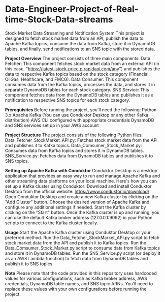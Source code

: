 # Data-Engineer-Project-of-Real-time-Stock-Data-streams
Stock Market Data Streaming and Notification System
This project is designed to fetch stock market data from an API, publish the data to Apache Kafka topics, consume the data from Kafka, store it in DynamoDB tables, and finally, send notifications to an SNS topic with the stored data.

**Project Overview**
The project consists of three main components:
Data Fetcher: This component fetches stock market data from an external API (in this case, "https://latest-stock-price.p.rapidapi.com/any") and publishes the data to respective Kafka topics based on the stock category (Financial, OilGas, Healthcare, and FMCG).
Data Consumer: This component consumes data from the Kafka topics, processes the data, and stores it in separate DynamoDB tables for each stock category.
SNS Service: This component fetches data from the DynamoDB tables and publishes it as a notification to respective SNS topics for each stock category.

**Prerequisites**
Before running the project, you'll need the following:
Python 3.x
Apache Kafka (You can use Conduktor Desktop or any other Kafka distribution)
AWS CLI configured with appropriate credentials
DynamoDB and SNS services set up in your AWS account

**Project Structure**
The project consists of the following Python files:
Data_Fetcher_StockMarket_API.py: Fetches stock market data from the API and publishes it to Kafka topics.
Data_Comsumer_Stock_Market.py: Consumes data from Kafka topics and stores it in DynamoDB tables.
SNS_Service.py: Fetches data from DynamoDB tables and publishes it to SNS topics.

**Setting up Apache Kafka with Conduktor**
Conduktor Desktop is a desktop application that provides an easy way to run and manage Apache Kafka and other streaming data platforms on your local machine. Here's how you can set up a Kafka cluster using Conduktor:
Download and install Conduktor Desktop from the official website: https://www.conduktor.io/download/
Open Conduktor Desktop and create a new Kafka cluster by clicking on the "Add Cluster" button.
Choose the desired version of Apache Kafka and configure any additional settings if needed.
Start the Kafka cluster by clicking on the "Start" button.
Once the Kafka cluster is up and running, you can use the default Kafka broker address (127.0.0.1:9092) in your Python scripts to connect to the Kafka cluster locally.

**Usage**
Start the Apache Kafka cluster using Conduktor Desktop or your preferred method.
Run the Data_Fetcher_StockMarket_API.py script to fetch stock market data from the API and publish it to Kafka topics.
Run the Data_Comsumer_Stock_Market.py script to consume data from Kafka topics and store it in DynamoDB tables.
Run the SNS_Service.py script (or deploy it as an AWS Lambda function) to fetch data from DynamoDB tables and publish it to SNS topics.

**Note**
Please note that the code provided in this repository uses hardcoded values for various configurations, such as Kafka broker address, AWS credentials, DynamoDB table names, and SNS topic ARNs. You'll need to replace these values with your own configurations before running the project.
